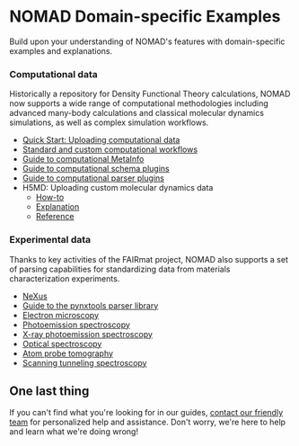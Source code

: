 # NOMAD Domain-specific Examples

Build upon your understanding of NOMAD's features with domain-specific examples and explanations.

<div markdown="block" class="home-grid">
<div markdown="block">

### Computational data

Historically a repository for Density Functional Theory calculations, NOMAD now supports a wide range of computational methodologies including advanced many-body calculations and classical molecular dynamics simulations, as well as complex simulation workflows.

- [Quick Start: Uploading computational data](./computational_data/uploading.md)
- [Standard and custom computational workflows](./computational_data/workflows.md)
- [Guide to computational MetaInfo](./computational_data/metainfo.md)
- [Guide to computational schema plugins](./computational_data/schema_plugins.md)
- [Guide to computational parser plugins](./computational_data/parser_plugins.md)
- H5MD: Uploading custom molecular dynamics data
    - [How-to](./computational_data/h5md_howto.md)
    - [Explanation](./computational_data/h5md_expl.md)
    - [Reference](./computational_data/h5md_ref.md)
<!--
#### subcategory 1
- links...
#### subcategory 2
- links... -->

</div>
<div markdown="block">

### Experimental data

Thanks to key activities of the FAIRmat project, NOMAD also supports a set of parsing capabilities for standardizing data from materials characterization experiments.

- [NeXus](./experiment_data/nexus.md)
- [Guide to the pynxtools parser library](./experiment_data/pynxtools.md)
- [Electron microscopy](./experiment_data/em.md)
- [Photoemission spectroscopy](./experiment_data/mpes.md)
- [X-ray photoemission spectroscopy](./experiment_data/xps.md)
- [Optical spectroscopy](./experiment_data/opt.md)
- [Atom probe tomography](./experiment_data/apm.md)
- [Scanning tunneling spectroscopy](./experiment_data/sts.md)

</div>

<div markdown="block">

</div>
</div>

<h2>One last thing</h2>

If you can't find what you're looking for in our guides, [contact our friendly team](mailto:support@nomad-lab.eu) for personalized help and assistance. Don't worry, we're here to help and learn what we're doing wrong!
